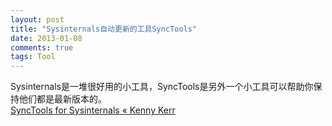 ```yaml
---
layout: post
title: "Sysinternals自动更新的工具SyncTools"
date: 2013-01-08
comments: true
tags: Tool
---
```

Sysinternals是一堆很好用的小工具，SyncTools是另外一个小工具可以帮助你保持他们都是最新版本的。<br /><a href="http://kennykerr.ca/2013/01/04/synctools-for-sysinternals/">SyncTools for Sysinternals « Kenny Kerr</a><br />